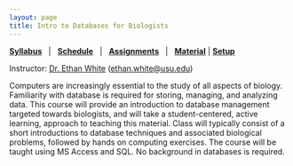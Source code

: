 ```yaml
---
layout: page
title: Intro to Databases for Biologists
---
```


**[Syllabus](/syllabus/databases-syllabus)**   |  
**[Schedule](/syllabus/databases-schedule)**   |  
**[Assignments](/assignments)**   |  
**[Material](/material/databases-material)**   |
**[Setup](/computer-setup)**

Instructor: [Dr. Ethan White](whitelab.weecology.org)
(ethan.white@usu.edu)

Computers are increasingly essential to the study of all aspects of
biology. Familiarity with database is required for storing, managing, and
analyzing data. This course will provide an introduction to database management
targeted towards biologists, and will take a student-centered, active learning,
approach to teaching this material. Class will typically consist of a short
introductions to database techniques and associated biological problems,
followed by hands on computing exercises. The course will be taught using MS
Access and SQL. No background in databases is required.
